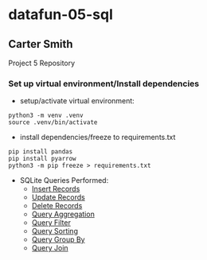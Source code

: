 # datafun-05-sql
## Carter Smith
Project 5 Repository

### Set up virtual environment/Install dependencies
- setup/activate virtual environment:
```shell
python3 -m venv .venv
source .venv/bin/activate
```
- install dependencies/freeze to requirements.txt
```shell
pip install pandas
pip install pyarrow
python3 -m pip freeze > requirements.txt
```
- SQLite Queries Performed:
  - [Insert Records](sql/insert_records.sql)
  - [Update Records](sql/update_records.sql)
  - [Delete Records](sql/delete_records.sql)
  - [Query Aggregation](sql/query_aggregation.sql)
  - [Query Filter](sql/query_filter.sql)
  - [Query Sorting](sql/query_sorting.sql)
  - [Query Group By](sql/query_group_by.sql)
  - [Query Join](sql/query_join.sql)

